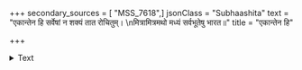 +++
secondary_sources = [ "MSS_7618",]
jsonClass = "Subhaashita"
text = "एकान्तेन हि सर्वेषां न शक्यं तात रोचितुम्।  \nमित्रामित्रमथो मध्यं सर्वभूतेषु भारत॥"
title = "एकान्तेन हि"

+++

<details><summary>Text</summary>

एकान्तेन हि सर्वेषां न शक्यं तात रोचितुम्।  
मित्रामित्रमथो मध्यं सर्वभूतेषु भारत॥
</details>
